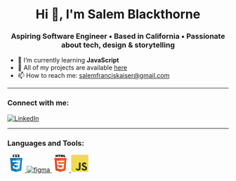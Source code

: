 <h1 align="center">Hi 👋, I'm Salem Blackthorne</h1>
<h3 align="center">Aspiring Software Engineer • Based in California • Passionate about tech, design & storytelling</h3>

- 🌱 I’m currently learning **JavaScript**
- 📂 All of my projects are available [here](#) <!-- You can update this link -->
- 📫 How to reach me: [salemfranciskaiser@gmail.com](mailto:salemfranciskaiser@gmail.com)

---

<h3 align="left">Connect with me:</h3>
<p align="left">
  <a href="https://linkedin.com/in/salemblackthornesoftwareengineer" target="_blank">
    <img src="https://raw.githubusercontent.com/rahuldkjain/github-profile-readme-generator/master/src/images/icons/Social/linked-in-alt.svg" alt="LinkedIn" height="30" width="40" />
  </a>
</p>

---

<h3 align="left">Languages and Tools:</h3>
<p align="left">
  <a href="https://www.w3schools.com/css/" target="_blank">
    <img src="https://raw.githubusercontent.com/devicons/devicon/master/icons/css3/css3-original-wordmark.svg" alt="css3" width="40" height="40"/>
  </a>
  <a href="https://www.figma.com/" target="_blank">
    <img src="https://www.vectorlogo.zone/logos/figma/figma-icon.svg" alt="figma" width="40" height="40"/>
  </a>
  <a href="https://www.w3.org/html/" target="_blank">
    <img src="https://raw.githubusercontent.com/devicons/devicon/master/icons/html5/html5-original-wordmark.svg" alt="html5" width="40" height="40"/>
  </a>
  <a href="https://developer.mozilla.org/en-US/docs/Web/JavaScript" target="_blank">
    <img src="https://raw.githubusercontent.com/devicons/devicon/master/icons/javascript/javascript-original.svg" alt="javascript" width="40" height="40"/>
  </a>
</p>

